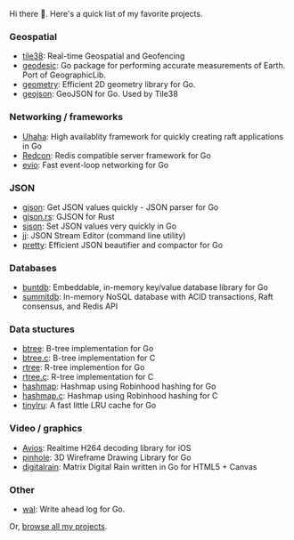 Hi there 👋. Here's a quick list of my favorite projects.

### Geospatial

- [tile38](https://github.com/tidwall/tile38): Real-time Geospatial and Geofencing
- [geodesic](https://github.com/tidwall/geodesic): Go package for performing accurate measurements of Earth. Port of GeographicLib.
- [geometry](https://github.com/tidwall/geometry): Efficient 2D geometry library for Go.
- [geojson](https://github.com/tidwall/geojson): GeoJSON for Go. Used by Tile38

### Networking / frameworks

- [Uhaha](https://github.com/tidwall/uhaha): High availablity framework for quickly creating raft applications in Go
- [Redcon](https://github.com/tidwall/redcon): Redis compatible server framework for Go
- [evio](https://github.com/tidwall/evio): Fast event-loop networking for Go

### JSON

- [gjson](https://github.com/tidwall/gjson): Get JSON values quickly - JSON parser for Go
- [gjson.rs](https://github.com/tidwall/gjson.rs): GJSON for Rust
- [sjson](https://github.com/tidwall/sjson): Set JSON values very quickly in Go
- [jj](https://github.com/tidwall/jj): JSON Stream Editor (command line utility)
- [pretty](https://github.com/tidwall/pretty): Efficient JSON beautifier and compactor for Go

### Databases

- [buntdb](https://github.com/tidwall/buntdb): Embeddable, in-memory key/value database library for Go
- [summitdb](https://github.com/tidwall/summitdb): In-memory NoSQL database with ACID transactions, Raft consensus, and Redis API

### Data stuctures

- [btree](https://github.com/tidwall/btree): B-tree implementation for Go
- [btree.c](https://github.com/tidwall/btree.c): B-tree implementation for C
- [rtree](https://github.com/tidwall/rtree): R-tree implemention for Go
- [rtree.c](https://github.com/tidwall/rtree.c): R-tree implementation for C
- [hashmap](https://github.com/tidwall/hashmap): Hashmap using Robinhood hashing for Go
- [hashmap.c](https://github.com/tidwall/hashmap.c): Hashmap using Robinhood hashing for C
- [tinylru](https://github.com/tidwall/tinylru): A fast little LRU cache for Go

### Video / graphics

- [Avios](https://github.com/tidwall/avios): Realtime H264 decoding library for iOS
- [pinhole](https://github.com/tidwall/pinhole): 3D Wireframe Drawing Library for Go
- [digitalrain](https://github.com/tidwall/digitalrain): Matrix Digital Rain written in Go for HTML5 + Canvas

### Other

- [wal](https://github.com/tidwall/wal): Write ahead log for Go.

Or, [browse all my projects](https://github.com/tidwall?tab=repositories&sort=stargazers).
